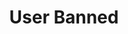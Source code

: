 ---
title: User Banned
description: Trigger for when a Twitch User is Banned
twitchService: PubSub
variables:
  - name: user
    type: string
    description: The user who was banned<br>*This will only be populated if the user has been present in chat*
    value: TwitchUser123
  - name: createdAt
    type: DateTime
    description: The timestamp when the ban was created
    value: 8/4/2023 10:56:06 AM
  - name: createdById
    type: string
    description: The Twitch user id from who created the ban
  - name: createdByUsername
    type: string
    description: The Twitch user name from who created the ban
    value: twitchuser123
  - name: createdByDisplayName
    type: string
    description: The Twitch display name from who created the ban
    value: TwitchUser123
  - name: reason
    type: string
    description: The reason for the ban
    value: My ban reason
---